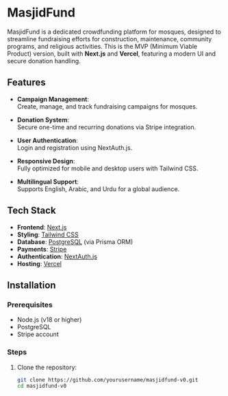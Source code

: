 # MasjidFund

MasjidFund is a dedicated crowdfunding platform for mosques, designed to streamline fundraising efforts for construction, maintenance, community programs, and religious activities. This is the MVP (Minimum Viable Product) version, built with **Next.js** and **Vercel**, featuring a modern UI and secure donation handling.  

## Features  
- **Campaign Management**:  
  Create, manage, and track fundraising campaigns for mosques.  

- **Donation System**:  
  Secure one-time and recurring donations via Stripe integration.  

- **User Authentication**:  
  Login and registration using NextAuth.js.  

- **Responsive Design**:  
  Fully optimized for mobile and desktop users with Tailwind CSS.  

- **Multilingual Support**:  
  Supports English, Arabic, and Urdu for a global audience.  

## Tech Stack  
- **Frontend**: [Next.js](https://nextjs.org/)  
- **Styling**: [Tailwind CSS](https://tailwindcss.com/)  
- **Database**: [PostgreSQL](https://www.postgresql.org/) (via Prisma ORM)  
- **Payments**: [Stripe](https://stripe.com/)  
- **Authentication**: [NextAuth.js](https://next-auth.js.org/)  
- **Hosting**: [Vercel](https://vercel.com/)  

## Installation  

### Prerequisites  
- Node.js (v18 or higher)  
- PostgreSQL  
- Stripe account  

### Steps  

1. Clone the repository:  
   ```bash  
   git clone https://github.com/yourusername/masjidfund-v0.git  
   cd masjidfund-v0  
